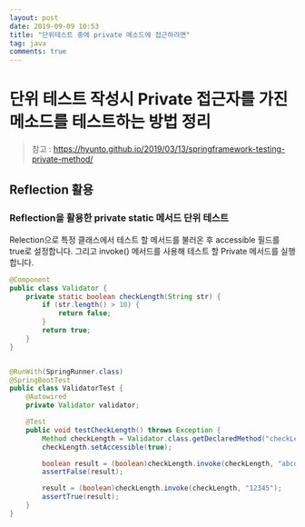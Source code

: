 ```yaml
---
layout: post
date: 2019-09-09 10:53
title: "단위테스트 중에 private 메소드에 접근하려면"
tag: java
comments: true
---
```


# 단위 테스트 작성시 Private 접근자를 가진 메소드를 테스트하는 방법 정리

> 참고 : https://hyunto.github.io/2019/03/13/springframework-testing-private-method/

## Reflection 활용

### Reflection을 활용한 private static 메서드 단위 테스트

Relection으로 특정 클래스에서 테스트 할 메서드를 불러온 후 accessible 필드를 true로 설정합니다.
그리고 invoke() 메서드를 사용해 테스트 할 Private 메서드를 실행합니다.


```java
@Component
public class Validator {
	private static boolean checkLength(String str) {
		if (str.length() > 10) {
			return false;
		}
		return true;
	}
}


@RunWith(SpringRunner.class)
@SpringBootTest
public class ValidatorTest {
	@Autowired
	private Validator validator;

	@Test
	public void testCheckLength() throws Exception {
		Method checkLength = Validator.class.getDeclaredMethod("checkLength", String.class);
		checkLength.setAccessible(true);

		boolean result = (boolean)checkLength.invoke(checkLength, "abcdefghijklmn");
		assertFalse(result);

		result = (boolean)checkLength.invoke(checkLength, "12345");
		assertTrue(result);
	}
}
```
